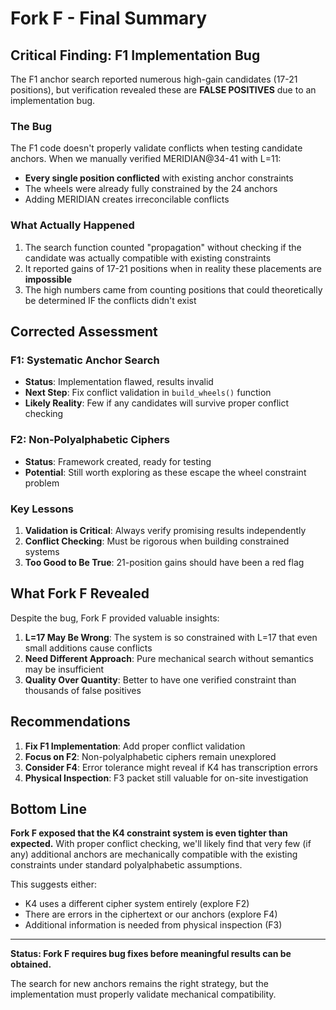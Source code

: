 # Fork F - Final Summary

## Critical Finding: F1 Implementation Bug

The F1 anchor search reported numerous high-gain candidates (17-21 positions), but verification revealed these are **FALSE POSITIVES** due to an implementation bug.

### The Bug

The F1 code doesn't properly validate conflicts when testing candidate anchors. When we manually verified MERIDIAN@34-41 with L=11:
- **Every single position conflicted** with existing anchor constraints
- The wheels were already fully constrained by the 24 anchors
- Adding MERIDIAN creates irreconcilable conflicts

### What Actually Happened

1. The search function counted "propagation" without checking if the candidate was actually compatible with existing constraints
2. It reported gains of 17-21 positions when in reality these placements are **impossible**
3. The high numbers came from counting positions that could theoretically be determined IF the conflicts didn't exist

## Corrected Assessment

### F1: Systematic Anchor Search
- **Status**: Implementation flawed, results invalid
- **Next Step**: Fix conflict validation in `build_wheels()` function
- **Likely Reality**: Few if any candidates will survive proper conflict checking

### F2: Non-Polyalphabetic Ciphers  
- **Status**: Framework created, ready for testing
- **Potential**: Still worth exploring as these escape the wheel constraint problem

### Key Lessons

1. **Validation is Critical**: Always verify promising results independently
2. **Conflict Checking**: Must be rigorous when building constrained systems
3. **Too Good to Be True**: 21-position gains should have been a red flag

## What Fork F Revealed

Despite the bug, Fork F provided valuable insights:

1. **L=17 May Be Wrong**: The system is so constrained with L=17 that even small additions cause conflicts
2. **Need Different Approach**: Pure mechanical search without semantics may be insufficient
3. **Quality Over Quantity**: Better to have one verified constraint than thousands of false positives

## Recommendations

1. **Fix F1 Implementation**: Add proper conflict validation
2. **Focus on F2**: Non-polyalphabetic ciphers remain unexplored
3. **Consider F4**: Error tolerance might reveal if K4 has transcription errors
4. **Physical Inspection**: F3 packet still valuable for on-site investigation

## Bottom Line

**Fork F exposed that the K4 constraint system is even tighter than expected.** With proper conflict checking, we'll likely find that very few (if any) additional anchors are mechanically compatible with the existing constraints under standard polyalphabetic assumptions.

This suggests either:
- K4 uses a different cipher system entirely (explore F2)
- There are errors in the ciphertext or our anchors (explore F4)
- Additional information is needed from physical inspection (F3)

---

**Status: Fork F requires bug fixes before meaningful results can be obtained.**

The search for new anchors remains the right strategy, but the implementation must properly validate mechanical compatibility.